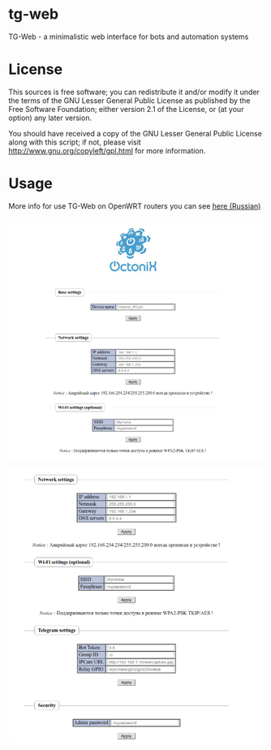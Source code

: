tg-web
======

TG-Web - a minimalistic web interface for bots and automation systems


License
=======

This sources is free software; you can redistribute it and/or modify it under the terms of
the GNU Lesser General Public License as published by the Free Software Foundation;
either version 2.1 of the License, or (at your option) any later version.

You should have received a copy of the GNU Lesser General Public License along with this
script; if not, please visit http://www.gnu.org/copyleft/gpl.html for more information.


Usage
=====

More info for use TG-Web on OpenWRT routers you can see [here (Russian)](http://zftlab.org)

![Example 1](./example1.png)

![Example 2](./example2.png)